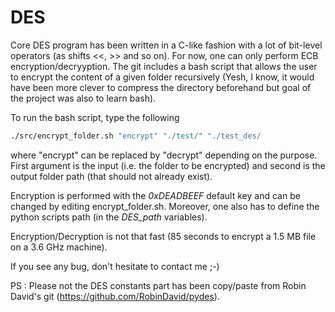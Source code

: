 # DES

Core DES program has been written in a C-like fashion with a lot of bit-level operators (as shifts <<, >> and so on).
For now, one can only perform ECB encryption/decryyption.
The git includes a bash script that allows the user to encrypt the content of a given folder recursively
(Yesh, I know, it would have been more clever to compress the directory beforehand but goal of the project was also to learn bash).

To run the bash script, type the following
```bash
./src/encrypt_folder.sh "encrypt" "./test/" "./test_des/
```
where "encrypt" can be replaced by "decrypt" depending on the purpose. First argument is the input (i.e. the folder to be encrypted) and second is the output folder path (that should not already exist).

Encryption is performed with the *0xDEADBEEF* default key and can be changed by editing encrypt_folder.sh. Moreover, one also has to define the python scripts path (in the *DES_path* variables). 

Encryption/Decryption is not that fast (85 seconds to encrypt a 1.5 MB file on a 3.6 GHz machine).

If you see any bug, don't hesitate to contact me ;-)

PS : Please not the DES constants part has been copy/paste from Robin David's git (https://github.com/RobinDavid/pydes).

